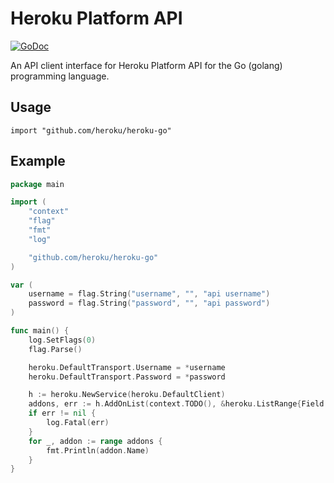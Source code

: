 # Heroku Platform API

[![GoDoc](https://godoc.org/github.com/heroku/heroku-go/v4?status.svg)](https://godoc.org/github.com/heroku/heroku-go/v4)

An API client interface for Heroku Platform API for the Go (golang)
programming language.

## Usage

	import "github.com/heroku/heroku-go"

## Example

```go
package main

import (
	"context"
	"flag"
	"fmt"
	"log"

	"github.com/heroku/heroku-go"
)

var (
	username = flag.String("username", "", "api username")
	password = flag.String("password", "", "api password")
)

func main() {
	log.SetFlags(0)
	flag.Parse()

	heroku.DefaultTransport.Username = *username
	heroku.DefaultTransport.Password = *password

	h := heroku.NewService(heroku.DefaultClient)
	addons, err := h.AddOnList(context.TODO(), &heroku.ListRange{Field: "name"})
	if err != nil {
		log.Fatal(err)
	}
	for _, addon := range addons {
		fmt.Println(addon.Name)
	}
}
```

